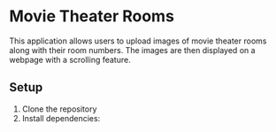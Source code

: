 # Movie Theater Rooms

This application allows users to upload images of movie theater rooms along with their room numbers. The images are then displayed on a webpage with a scrolling feature.

## Setup
1. Clone the repository
2. Install dependencies: